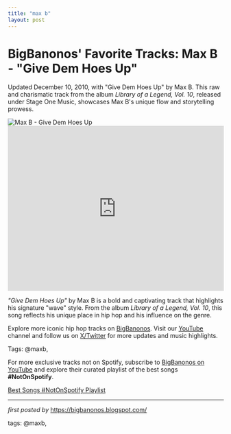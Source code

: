```yaml
---
title: "max b"
layout: post
---
```

<!-- Post Title -->
<h1 >BigBanonos' Favorite Tracks: Max B - "Give Dem Hoes Up"</h1> <!-- Introductory Text -->
<p >Updated December 10, 2010, with "Give Dem Hoes Up" by Max B. This raw and charismatic track from the album <em>Library of a Legend, Vol. 10</em>, released under Stage One Music, showcases Max B's unique flow and storytelling prowess.</p> <!-- Featured Image -->
<div > <img src="https://i1.sndcdn.com/artworks-000667465462-5awe7g-t500x500.jpg" alt="Max B - Give Dem Hoes Up" />
</div> <!-- YouTube Video Embed -->
<div > <iframe width="100%" height="385" src="https://www.youtube.com/embed/pZRVJNimllU" title="Max B. - Give Dem Hoes Up" frameborder="0" allow="accelerometer; autoplay; clipboard-write; encrypted-media; gyroscope; picture-in-picture; web-share" referrerpolicy="strict-origin-when-cross-origin" allowfullscreen></iframe>
</div> <!-- Song Information -->
<div > <p><em>"Give Dem Hoes Up"</em> by Max B is a bold and captivating track that highlights his signature "wave" style. From the album <em>Library of a Legend, Vol. 10</em>, this song reflects his unique place in hip hop and his influence on the genre.</p>
</div> <!-- Footer Links -->
<div > <p>Explore more iconic hip hop tracks on <a href="https://bigbanonos.blogspot.com/" target="_blank">BigBanonos</a>. Visit our <a href="https://www.youtube.com/@BigBanonos" target="_blank">YouTube</a> channel and follow us on <a href="https://x.com/bigbanonos" target="_blank">X/Twitter</a> for more updates and music highlights.</p>
</div> <!-- Tags -->
<p >Tags: @maxb,</p>


<!--Subscribe and Playlist Links-->
<div>
    <p>For more exclusive tracks not on Spotify, subscribe to <a href="https://www.youtube.com/@BigBanonos" target="_blank">BigBanonos on YouTube</a> and explore their curated playlist of the best songs <strong>#NotOnSpotify</strong>.</p>
    <p><a href="https://www.youtube.com/playlist?list=PLtuNtuTatqI0kFahUCbtbfenC_ET5O_tr" target="_blank">Best Songs #NotOnSpotify Playlist<br /></a></p></div>

<hr />

<p><em>first posted by</em> <a href="https://bigbanonos.blogspot.com/" rel="noopener" target="_new">https://bigbanonos.blogspot.com/</a></p>

<p>tags: @maxb,</p>
